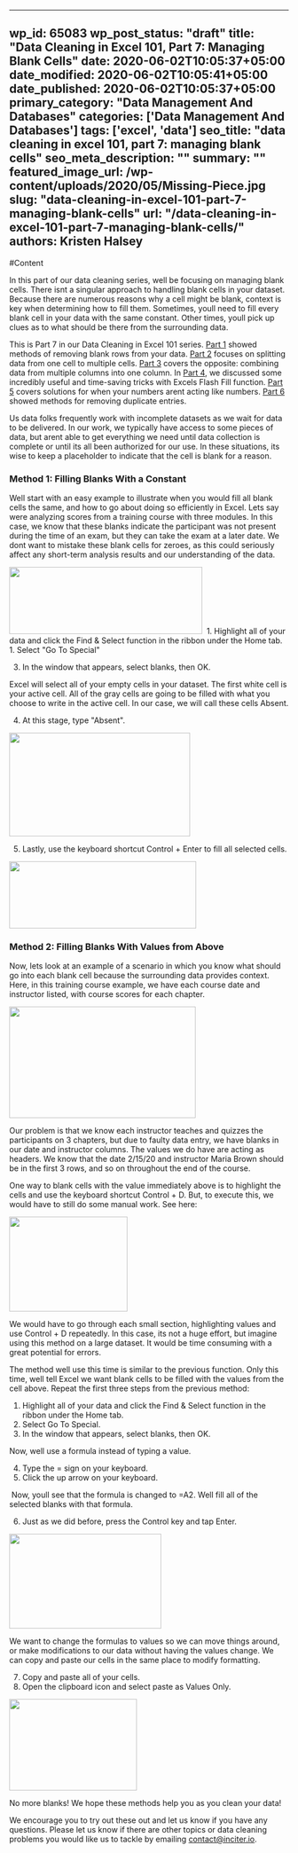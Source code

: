 
---
wp_id: 65083
wp_post_status: "draft" 
title: "Data Cleaning in Excel 101, Part 7: Managing Blank Cells"
date: 2020-06-02T10:05:37+05:00
date_modified: 2020-06-02T10:05:41+05:00
date_published: 2020-06-02T10:05:37+05:00
primary_category: "Data Management And Databases"
categories: ['Data Management And Databases'] 
tags: ['excel', 'data']
seo_title: "data cleaning in excel 101, part 7: managing blank cells"
seo_meta_description: ""
summary: "" 
featured_image_url: /wp-content/uploads/2020/05/Missing-Piece.jpg
slug: "data-cleaning-in-excel-101-part-7-managing-blank-cells"
url: "/data-cleaning-in-excel-101-part-7-managing-blank-cells/"
authors: Kristen Halsey
---

#Content



In this part of our data cleaning series, well be focusing on managing blank cells. There isnt a singular approach to handling blank cells in your dataset. Because there are numerous reasons why a cell might be blank, context is key when determining how to fill them. Sometimes, youll need to fill every blank cell in your data with the same constant. Other times, youll pick up clues as to what should be there from the surrounding data.

This is Part 7 in our Data Cleaning in Excel 101 series. [Part 1](https://www.inciter.io/data-cleaning-in-excel-101-part-1/) showed methods of removing blank rows from your data. [Part 2](https://www.inciter.io/data-cleaning-in-excel-101-part-2-splitting-up-cell-contents-into-multiple-columns/) focuses on splitting data from one cell to multiple cells. [Part 3](https://www.inciter.io/data-cleaning-in-excel-101-part-3-combining-data-from-multiple-columns/) covers the opposite: combining data from multiple columns into one column. In [Part 4](https://www.inciter.io/data-cleaning-in-excel-101-part-4-more-uses-for-flash-fill/), we discussed some incredibly useful and time-saving tricks with Excels Flash Fill function. [Part 5](https://www.inciter.io/data-cleaning-in-excel-101-part-5-numbers-that-dont-act-like-numbers-and-leading-zeros/) covers solutions for when your numbers arent acting like numbers. [Part 6](https://www.inciter.io/data-cleaning-in-excel-101-part-6-removing-duplicates/) showed methods for removing duplicate entries.

Us data folks frequently work with incomplete datasets as we wait for data to be delivered. In our work, we typically have access to some pieces of data, but arent able to get everything we need until data collection is complete or until its all been authorized for our use. In these situations, its wise to keep a placeholder to indicate that the cell is blank for a reason.

### Method 1: Filling Blanks With a Constant

Well start with an easy example to illustrate when you would fill all blank cells the same, and how to go about doing so efficiently in Excel. Lets say were analyzing scores from a training course with three modules. In this case, we know that these blanks indicate the participant was not present during the time of an exam, but they can take the exam at a later date. We dont want to mistake these blank cells for zeroes, as this could seriously affect any short-term analysis results and our understanding of the data.

<img alt="" class="wp-image-65084" height="121" src="https://www.inciter.io/wp-content/uploads/2020/05/Training-Module-Dataset.png" width="348"/>

<img alt="" class="wp-image-65085" src="https://www.inciter.io/wp-content/uploads/2020/05/Find-and-Select.png"/>
1. Highlight all of your data and click the Find & Select function in the ribbon under the Home tab.
1. Select "Go To Special"

3. In the window that appears, select blanks, then OK.

Excel will select all of your empty cells in your dataset. The first white cell is your active cell. All of the gray cells are going to be filled with what you choose to write in the active cell. In our case, we will call these cells Absent.

4. At this stage, type "Absent".

<img alt="" class="wp-image-65086" height="187" src="https://www.inciter.io/wp-content/uploads/2020/05/Filling-Blank-Cells-1.png" width="326"/>

5. Lastly, use the keyboard shortcut Control + Enter to fill all selected cells.

<img alt="" class="wp-image-65087" height="121" src="https://www.inciter.io/wp-content/uploads/2020/05/Filling-Blank-Cells-2.png" width="337"/>

### Method 2: Filling Blanks With Values from Above

Now, lets look at an example of a scenario in which you know what should go into each blank cell because the surrounding data provides context. Here, in this training course example, we have each course date and instructor listed, with course scores for each chapter.

<img alt="" class="wp-image-65088" height="201" src="https://www.inciter.io/wp-content/uploads/2020/05/Course-Dataset-2-1024x613.png" width="336"/>

Our problem is that we know each instructor teaches and quizzes the participants on 3 chapters, but due to faulty data entry, we have blanks in our date and instructor columns. The values we do have are acting as headers. We know that the date 2/15/20 and instructor Maria Brown should be in the first 3 rows, and so on throughout the end of the course.

One way to blank cells with the value immediately above is to highlight the cells and use the keyboard shortcut Control + D. But, to execute this, we would have to still do some manual work. See here:

<img alt="" class="wp-image-65089" height="171" src="https://www.inciter.io/wp-content/uploads/2020/05/Control-D.png" width="213"/>

We would have to go through each small section, highlighting values and use Control + D repeatedly. In this case, its not a huge effort, but imagine using this method on a large dataset. It would be time consuming with a great potential for errors.

The method well use this time is similar to the previous function. Only this time, well tell Excel we want blank cells to be filled with the values from the cell above. Repeat the first three steps from the previous method:

1.   Highlight all of your data and click the Find & Select function in the ribbon under the Home tab. 
2.   Select Go To Special. 
3.   In the window that appears, select blanks, then OK.

Now, well use a formula instead of typing a value.

4. Type the = sign on your keyboard.  
5. Click the up arrow on your keyboard.

<img alt="" class="wp-image-65090" src="https://www.inciter.io/wp-content/uploads/2020/05/A2.png"/>
Now, youll see that the formula is changed to =A2. Well fill all of the selected blanks with that formula.

6. Just as we did before, press the Control key and tap Enter.

<img alt="" class="wp-image-65091" height="171" src="https://www.inciter.io/wp-content/uploads/2020/05/Last-Image-Filled-Set-1024x642.png" width="274"/>

We want to change the formulas to values so we can move things around, or make modifications to our data without having the values change. We can copy and paste our cells in the same place to modify formatting.

7. Copy and paste all of your cells.   
8. Open the clipboard icon and select paste as Values Only.

<img alt="" class="wp-image-65092" height="165" src="https://www.inciter.io/wp-content/uploads/2020/05/Paste-Values-Only.png" width="230"/>

No more blanks! We hope these methods help you as you clean your data!

We encourage you to try out these out and let us know if you have any questions. Please let us know if there are other topics or data cleaning problems you would like us to tackle by emailing [contact@inciter.io](mailto:contact@inciter.io).



